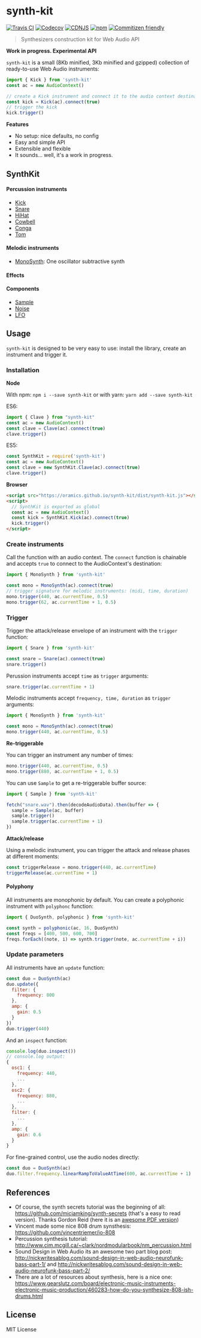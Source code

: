 # synth-kit
[![Travis CI](https://img.shields.io/travis/oramics/synth-kit/master.svg)](https://travis-ci.org/oramics/synth-kit)
[![Codecov](https://img.shields.io/codecov/c/github/oramics/synth-kit/master.svg)](https://codecov.io/gh/oramics/synth-kit)
[![CDNJS](https://img.shields.io/cdnjs/v/synth-kit.svg?colorB=ff69b4)](https://cdnjs.com/libraries/synth-kit)
[![npm](https://img.shields.io/npm/v/synth-kit.svg?colorB=ff69b4)](https://www.npmjs.org/package/synth-kit)
[![Commitizen friendly](https://img.shields.io/badge/commitizen-friendly-brightgreen.svg)](http://commitizen.github.io/cz-cli/)


> Synthesizers construction kit for Web Audio API

**Work in progress. Experimental API**

`synth-kit` is a small (8Kb minified, 3Kb minified and gzipped) collection of ready-to-use Web Audio instruments:

```js
import { Kick } from 'synth-kit'
const ac = new AudioContext()

// create a Kick instrument and connect it to the audio context destination
const kick = Kick(ac).connect(true)
// trigger the kick
kick.trigger()
```

**Features**

- No setup: nice defaults, no config
- Easy and simple API
- Extensible and flexible
- It sounds... well, it's a work in progress.

## SynthKit

#### Percussion instruments

- [Kick](https://oramics.github.io/synth-kit/literate/kick)
- [Snare](https://oramics.github.io/synth-kit/literate/snare)
- [HiHat](https://oramics.github.io/synth-kit/literate/hihat)
- [Cowbell](https://oramics.github.io/synth-kit/literate/cowbell)
- [Conga](https://oramics.github.io/synth-kit/literate/cowbell)
- [Tom](https://oramics.github.io/synth-kit/literate/tom)

#### Melodic instruments

- [MonoSynth](https://oramics.github.io/synth-kit/literate/monosynth): One oscillator subtractive synth

#### Effects

#### Components

- [Sample](https://oramics.github.io/synth-kit/literate/sample)
- [Noise](https://oramics.github.io/synth-kit/literate/noise)
- [LFO](https://oramics.github.io/synth-kit/literate/lfo)

## Usage

`synth-kit` is designed to be very easy to use: install the library, create an instrument and trigger it.

### Installation

**Node**

With npm: `npm i --save synth-kit` or with yarn: `yarn add --save synth-kit`

ES6:

```js
import { Clave } from "synth-kit"
const ac = new AudioContext()
const clave = Clave(ac).connect(true)
clave.trigger()
```

ES5:

```js
const SynthKit = require('synth-kit')
const ac = new AudioContext()
const clave = new SynthKit.Clave(ac).connect(true)
clave.trigger()
```

**Browser**


```html
<script src="https://oramics.github.io/synth-kit/dist/synth-kit.js"></script>
<script>
  // SynthKit is exported as global
  const ac = new AudioContext()
  const kick = SynthKit.Kick(ac).connect(true)
  kick.trigger()
</script>
```

### Create instruments

Call the function with an audio context. The `connect` function is chainable and accepts `true` to connect to the AudioContext's destination:

```js
import { MonoSynth } from 'synth-kit'

const mono = MonoSynth(ac).connect(true)
// trigger signature for melodic instruments: (midi, time, duration)
mono.trigger(440, ac.currentTime, 0.5)
mono.trigger(62, ac.currentTime + 1, 0.5)
```

### Trigger

Trigger the attack/release envelope of an instrument with the `trigger` function:

```js
import { Snare } from 'synth-kit'

const snare = Snare(ac).connect(true)
snare.trigger()
```

Perussion instruments accept `time` as `trigger` arguments:

```js
snare.trigger(ac.currentTime + 1)
```

Melodic instruments accept `frequency, time, duration` as `trigger` arguments:

```js
import { MonoSynth } from 'synth-kit'

const mono = MonoSynth(ac).connect(true)
mono.trigger(440, ac.currentTime, 0.5)
```

**Re-triggerable**

You can trigger an instrument any number of times:

```js
mono.trigger(440, ac.currentTime, 0.5)
mono.trigger(880, ac.currentTime + 1, 0.5)
```

You can use `Sample` to get a re-triggerable buffer source:

```js
import { Sample } from 'synth-kit'

fetch("snare.wav").then(decodeAudioData).then(buffer => {
  sample = Sample(ac, buffer)
  sample.trigger()
  sample.trigger(ac.currentTime + 1)
})
```

**Attack/release**

Using a melodic instrument, you can trigger the attack and release phases at different moments:

```js
const triggerRelease = mono.trigger(440, ac.currentTime)
triggerRelease(ac.currentTime + 1)
```

#### Polyphony

All instruments are monophonic by default. You can create a polyphonic instrument with `polyphonc` function:

```js
import { DuoSynth, polyphonic } from 'synth-kit'

const synth = polyphonic(ac, 16, DuoSynth)
const freqs = [400, 500, 600, 700]
freqs.forEach((note, i) => synth.trigger(note, ac.currentTime + i))
```

### Update parameters

All instruments have an `update` function:

```js
const duo = DuoSynth(ac)
duo.update({
  filter: {
    frequency: 800
  },
  amp: {
    gain: 0.5
  }
})
duo.trigger(440)
```

And an `inspect` function:

```js
console.log(duo.inspect())
// console.log output:
{
  osc1: {
    frequency: 440,
    ...
  },
  osc2: {
    frequency: 880,
    ...
  },
  filter: {
    ...
  },
  amp: {
    gain: 0.6
  }
}
```

For fine-grained control, use the audio nodes directly:

```js
const duo = DuoSynth(ac)
duo.filter.frequency.linearRampToValueAtTime(600, ac.currentTime + 1)
```


## References

- Of course, the synth secrets tutorial was the beginning of all: https://github.com/micjamking/synth-secrets (that's a easy to read version). Thanks Gordon Reid (here it is an [awesome PDF version](http://www.mediafire.com/file/7w2dcsqmkbeduea/Synth+Secrets+Complete.pdf))
- Vincent made some nice 808 drum synsthesis: https://github.com/vincentriemer/io-808
- Percussion synthesis tutorial: http://www.cim.mcgill.ca/~clark/nordmodularbook/nm_percussion.html
- Sound Design in Web Audio its an awesome two part blog post: http://nickwritesablog.com/sound-design-in-web-audio-neurofunk-bass-part-1/ and http://nickwritesablog.com/sound-design-in-web-audio-neurofunk-bass-part-2/
- There are a lot of resources about synthesis, here is a nice one: https://www.gearslutz.com/board/electronic-music-instruments-electronic-music-production/460283-how-do-you-synthesize-808-ish-drums.html


## License

MIT License
